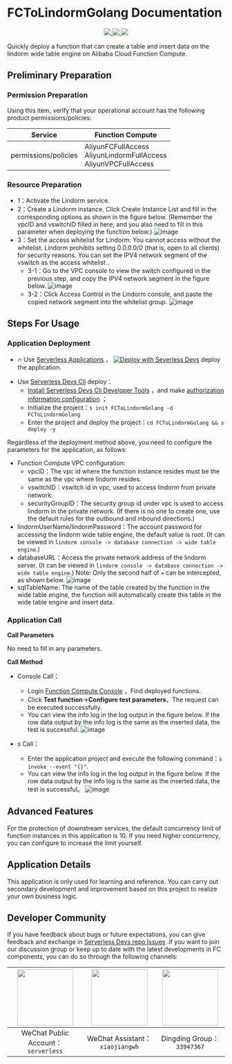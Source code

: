 # FCToLindormGolang Documentation

<p align="center" class="flex justify-center">
    <a href="https://www.serverless-devs.com" class="ml-1">
    <img src="http://editor.devsapp.cn/icon?package=FCToLindormGolang&type=packageType">
  </a>
  <a href="http://www.devsapp.cn/details.html?name=FCToLindormGolang" class="ml-1">
    <img src="http://editor.devsapp.cn/icon?package=FCToLindormGolang&type=packageVersion">
  </a>
  <a href="http://www.devsapp.cn/details.html?name=FCToLindormGolang" class="ml-1">
    <img src="http://editor.devsapp.cn/icon?package=FCToLindormGolang&type=packageDownload">
  </a>
</p>

<description>

Quickly deploy a function that can create a table and insert data on the lindorm wide table engine on Alibaba Cloud Function Compute.

</description>


## Preliminary Preparation

### Permission Preparation

Using this item, verify that your operational account has the following product permissions/policies:


| Service              | Function Compute                                                     |     
|----------------------|----------------------------------------------------------------------|   
| permissions/policies | AliyunFCFullAccess</br>AliyunLindormFullAccess</br>AliyunVPCFullAccess |     

### Resource Preparation

* 1：Activate the Lindorm service.
* 2：Create a Lindorm instance.
  Click Create Instance List and fill in the corresponding options as shown in the figure below. (Remember the vpcID and vswitchID filled in here, and you also need to fill in this parameter when deploying the function below.)
  ![image](http://git.cn-hangzhou.oss-cdn.aliyun-inc.com/uploads/serverless/serverless-solutions/ffd1cc739fade8edbb435f3e13f73e67/image.png)
* 3：Set the access whitelist for Lindorm: You cannot access without the whitelist. Lindorm prohibits setting 0.0.0.0/0 (that is, open to all clients) for security reasons. You can set the IPV4 network segment of the vswitch as the access whitelist .
    * 3-1：Go to the VPC console to view the switch configured in the previous step, and copy the IPV4 network segment in the figure below.
      ![image](http://git.cn-hangzhou.oss-cdn.aliyun-inc.com/uploads/serverless/serverless-solutions/25b4fb29d4f5ab82838dc4e1cdec8da5/image.png)
    * 3-2：Click Access Control in the Lindorm console, and paste the copied network segment into the whitelist group.
      ![image](http://git.cn-hangzhou.oss-cdn.aliyun-inc.com/uploads/serverless/serverless-solutions/d5ad661e0648050380a66909b9c712d5/image.png)

## Steps For Usage
### Application Deployment

<appcenter>

- :fire: Use [Serverless Applications](https://fcnext.console.aliyun.com/applications/create?template=FCToLindormGolang) ，
  [![Deploy with Severless Devs](https://img.alicdn.com/imgextra/i1/O1CN01w5RFbX1v45s8TIXPz_!!6000000006118-55-tps-95-28.svg)](https://fcnext.console.aliyun.com/applications/create?template=FCToLindormGolang) deploy the application.

</appcenter>

- Use [Serverless Devs Cli](https://www.serverless-devs.com/serverless-devs/install) deploy：
    - [Install Serverless Devs Cli Developer Tools](https://www.serverless-devs.com/serverless-devs/install) ，and make [authorization information configuration](https://www.serverless-devs.com/fc/config) ；
    - Initialize the project：`s init FCToLindormGolang -d FCToLindormGolang`
    - Enter the project and deploy the project：`cd FCToLindormGolang && s deploy -y`

</deploy>


Regardless of the deployment method above, you need to configure the parameters for the application, as follows:
* Function Compute VPC configuration:
    * vpcID：The vpc id where the function instance resides must be the same as the vpc where lindorm resides.
    * vswitchID：vswitch id in vpc, used to access lindorm from private network.
    * securityGroupID：The security group id under vpc is used to access lindorm in the private network. (If there is no one to create one, use the default rules for the outbound and inbound directions.)
* lindormUserName/lindormPassword：The account password for accessing the lindorm wide table engine, the default value is root. (It can be viewed in `lindorm console -> database connection -> wide table engine`.)
* databaseURL：Access the private network address of the lindorm server. (It can be viewed in `lindorm console -> database connection -> wide table engine`.)
  Note: Only the second half of `=` can be intercepted, as shown below.
  ![image](http://git.cn-hangzhou.oss-cdn.aliyun-inc.com/uploads/serverless/serverless-solutions/51ec7ef0ade3a6f2f57dd738f6d73fb9/image.png)
* sqlTableName: The name of the table created by the function in the wide table engine, the function will automatically create this table in the wide table engine and insert data.

### Application Call
**Call Parameters**

No need to fill in any parameters.

**Call Method**
* Console Call：
    * Login [Function Compute Console](https://fcnext.console.aliyun.com/cn-hangzhou/services) ，Find deployed functions.
    * Click **Test function**->**Configure test parameters**，The request can be executed successfully.
    * You can view the info log in the log output in the figure below. If the row data output by the info log is the same as the inserted data, the test is successful.
      ![image](http://git.cn-hangzhou.oss-cdn.aliyun-inc.com/uploads/serverless/serverless-solutions/fdf940efa705b779adfff2c100ffe9d9/image.png)


* s Call：
    * Enter the application project and execute the following command：`s invoke --event "{}"`.
    * You can view the info log in the log output in the figure below. If the row data output by the info log is the same as the inserted data, the test is successful。
      ![image](http://git.cn-hangzhou.oss-cdn.aliyun-inc.com/uploads/serverless/serverless-solutions/db7f514a7338d90c54be1afa35c29f0e/image.png)

<appdetail id="flushContent">

## Advanced Features

For the protection of downstream services, the default concurrency limit of function instances in this application is 10. If you need higher concurrency, you can configure to increase the limit yourself.

## Application Details

This application is only used for learning and reference. You can carry out secondary development and improvement based on this project to realize your own business logic.

</appdetail>

<devgroup>

## Developer Community

If you have feedback about bugs or future expectations, you can give feedback and exchange in [Serverless Devs repo Issues](https://github.com/serverless-devs/serverless-devs/issues) .If you want to join our discussion group or keep up to date with the latest developments in FC components, you can do so through the following channels:

<p align="center">

| <img src="https://serverless-article-picture.oss-cn-hangzhou.aliyuncs.com/1635407298906_20211028074819117230.png" width="130px" > | <img src="https://serverless-article-picture.oss-cn-hangzhou.aliyuncs.com/1635407044136_20211028074404326599.png" width="130px" > | <img src="https://serverless-article-picture.oss-cn-hangzhou.aliyuncs.com/1635407252200_20211028074732517533.png" width="130px" > |
|-----------------------------------------------------------------------------------------------------------------------------------| --- |-----------------------------------------------------------------------------------------------------------------------------------|
| <center>WeChat Public Account：`serverless`</center>                                                                               | <center>WeChat Assistant：`xiaojiangwh`</center> | <center>Dingding Group：`33947367`</center>                                                                                        | 

</p>

</devgroup>